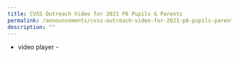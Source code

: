 ```yaml
---
title: CVSS Outreach Video for 2021 P6 Pupils & Parents
permalink: /announcements/cvss-outreach-video-for-2021-p6-pupils-parents
description: ""
---
```

- video player -